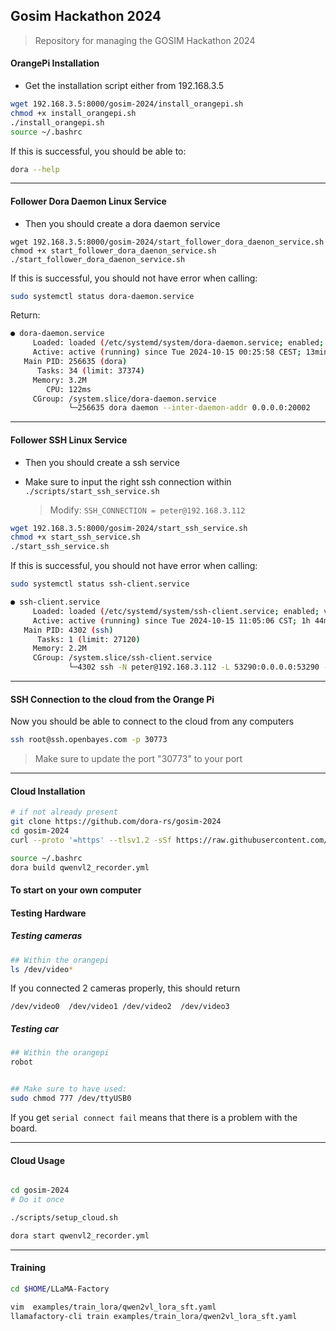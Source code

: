 ## Gosim Hackathon 2024

> Repository for managing the GOSIM Hackathon 2024

#### OrangePi Installation

- Get the installation script either from 192.168.3.5

```bash
wget 192.168.3.5:8000/gosim-2024/install_orangepi.sh
chmod +x install_orangepi.sh
./install_orangepi.sh
source ~/.bashrc
```

If this is successful, you should be able to:

```bash
dora --help
```

---

#### Follower Dora Daemon Linux Service

- Then you should create a dora daemon service

```
wget 192.168.3.5:8000/gosim-2024/start_follower_dora_daenon_service.sh
chmod +x start_follower_dora_daenon_service.sh
./start_follower_dora_daenon_service.sh
```

If this is successful, you should not have error when calling:

```bash
sudo systemctl status dora-daemon.service
```

Return:

```bash
● dora-daemon.service
     Loaded: loaded (/etc/systemd/system/dora-daemon.service; enabled; preset: enabled)
     Active: active (running) since Tue 2024-10-15 00:25:58 CEST; 13min ago
   Main PID: 256635 (dora)
      Tasks: 34 (limit: 37374)
     Memory: 3.2M
        CPU: 122ms
     CGroup: /system.slice/dora-daemon.service
             └─256635 dora daemon --inter-daemon-addr 0.0.0.0:20002
```

---

#### Follower SSH Linux Service

- Then you should create a ssh service

- Make sure to input the right ssh connection within `./scripts/start_ssh_service.sh`
  > Modify: `SSH_CONNECTION = peter@192.168.3.112`

```bash
wget 192.168.3.5:8000/gosim-2024/start_ssh_service.sh
chmod +x start_ssh_service.sh
./start_ssh_service.sh
```

If this is successful, you should not have error when calling:

```bash
sudo systemctl status ssh-client.service
```

```bash
● ssh-client.service
     Loaded: loaded (/etc/systemd/system/ssh-client.service; enabled; vendor preset: enabled)
     Active: active (running) since Tue 2024-10-15 11:05:06 CST; 1h 44min ago
   Main PID: 4302 (ssh)
      Tasks: 1 (limit: 27120)
     Memory: 2.2M
     CGroup: /system.slice/ssh-client.service
             └─4302 ssh -N peter@192.168.3.112 -L 53290:0.0.0.0:53290 -R 20001:0.0.0.0:20001 -L 20002:0.0.0.0:20002
```

---

#### SSH Connection to the cloud from the Orange Pi

Now you should be able to connect to the cloud from any computers

```bash
ssh root@ssh.openbayes.com -p 30773
```

> Make sure to update the port "30773" to your port

---

#### Cloud Installation

```bash
# if not already present
git clone https://github.com/dora-rs/gosim-2024
cd gosim-2024
curl --proto '=https' --tlsv1.2 -sSf https://raw.githubusercontent.com/dora-rs/dora/main/install.sh | bash -s -- --tag v0.3.7rc0

source ~/.bashrc
dora build qwenvl2_recorder.yml
```

#### To start on your own computer

#### Testing Hardware

##### Testing cameras

```bash
## Within the orangepi
ls /dev/video*
```

If you connected 2 cameras properly, this should return

```
/dev/video0  /dev/video1 /dev/video2  /dev/video3
```

##### Testing car

```bash
## Within the orangepi
robot


## Make sure to have used:
sudo chmod 777 /dev/ttyUSB0
```

If you get `serial connect fail` means that there is a problem with the board.

---

#### Cloud Usage

```bash

cd gosim-2024
# Do it once

./scripts/setup_cloud.sh

dora start qwenvl2_recorder.yml
```

---

#### Training

```bash
cd $HOME/LLaMA-Factory

vim  examples/train_lora/qwen2vl_lora_sft.yaml
llamafactory-cli train examples/train_lora/qwen2vl_lora_sft.yaml
```
